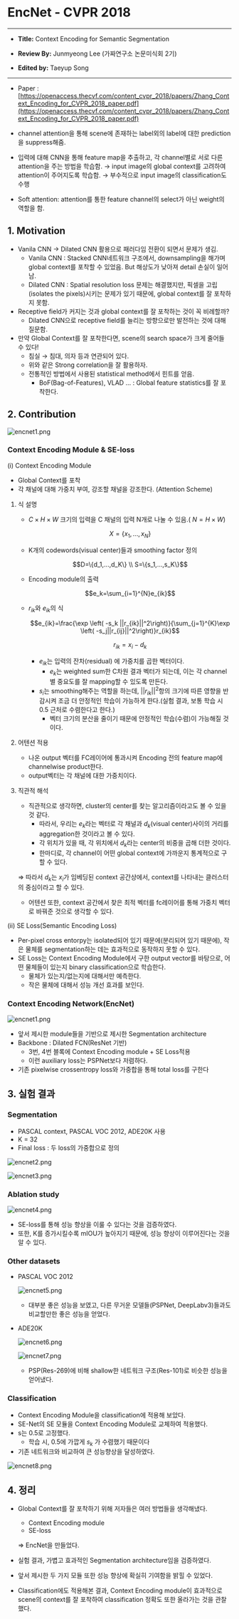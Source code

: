 # EncNet - CVPR 2018

---

- **Title:** Context Encoding for Semantic Segmentation

- **Review By:** Junmyeong Lee (가짜연구소 논문미식회 2기)

- **Edited by:** Taeyup Song

---

- Paper : [https://openaccess.thecvf.com/content_cvpr_2018/papers/Zhang_Context_Encoding_for_CVPR_2018_paper.pdf](https://openaccess.thecvf.com/content_cvpr_2018/papers/Zhang_Context_Encoding_for_CVPR_2018_paper.pdf)

- channel attention을 통해 scene에 존재하는 label외의 label에 대한 prediction을 suppress해줌.
- 입력에 대해 CNN을 통해 feature map을 추출하고, 각 channel별로 서로 다른 attention을 주는 방법을 학습함. 
→ input image의 global context를 고려하여 attention이 주어지도록 학습함. 
→ 부수적으로 input image의 classification도 수행
- Soft attention: attention를 통한 feature channel의 select가 아닌 weight의 역할을 함.

## 1. Motivation

- Vanila CNN → Dilated CNN 활용으로 패러다임 전환이 되면서 문제가 생김.
    - Vanila CNN : Stacked CNN네트워크 구조에서, downsampling을 해가며 global context를 포착할 수 있었음. But 해상도가 낮아져 detail 손실이 일어남.
    - Dilated CNN : Spatial resolution loss 문제는 해결했지만, 픽셀을 고립(isolates the pixels)시키는 문제가 있기 때문에, global context를 잘 포착하지 못함.
- Receptive field가 커지는 것과 global context를 잘 포착하는 것이 꼭 비례할까?
    - Dilated CNN으로 receptive field를 늘리는 방향으로만 발전하는 것에 대해 질문함.
- 만약 Global Context를 잘 포착한다면, scene의 search space가 크게 줄어들 수 있다!
    - 침실 → 침대, 의자 등과 연관되어 있다.
    - 위와 같은 Strong correlation을 잘 활용하자.
    - 전통적인 방법에서 사용된 statistical method에서 힌트를 얻음.
        - BoF(Bag-of-Features), VLAD ... : Global feature statistics를 잘 포착한다.

## 2. Contribution

![encnet1.png](pic/encnet/encnet1.png)

### Context Encoding Module & SE-loss

(i) Context Encoding Module

- Global Context를 포착
- 각 채널에 대해 가중치 부여, 강조할 채널을 강조한다. (Attention Scheme)
1. 식 설명
    - $C\times H \times W$ 크기의 입력을 C 채널의 입력 N개로 나눌 수 있음.( $N = H\times W$)

        $$X=\{x_1,...,x_N\}$$

    - K개의 codewords(visual center)들과 smoothing factor 정의

        $$D=\{d_1,...,d_K\} \\ S=\{s_1,...,s_K\}$$

    - Encoding module의 출력

        $$e_k=\sum_{i=1}^{N}e_{ik}$$

    - $r_{ik}$와 $e_{ik}$의 식

        $$e_{ik}=\frac{\exp \left( -s_k ||r_{ik}||^2\right)}{\sum_{j=1}^{K}\exp \left( -s_j||r_{ij}||^2\right)}r_{ik}$$

        $$r_{ik}=x_i-d_k$$

        - $e_{ik}$는 입력의 잔차(residual) 에 가중치를 곱한 벡터이다.
            - $e_k$는 weighted sum한 C차원 결과 벡터가 되는데, 이는 각 channel 별 중요도를 잘 mapping할 수 있도록 만든다.
        - $s_i$는 smoothing해주는 역할을 하는데, $||r_{ik}||^2$항의 크기에 따른 영향을 반감시켜 조금 더 안정적인 학습이 가능하게 한다.(실험 결과, 보통 학습 시 0.5 근처로 수렴한다고 한다.)
            - 벡터 크기의 분산을 줄이기 때문에 안정적인 학습(수렴)이 가능해질 것이다.
2. 어텐션 적용
    - 나온 output 벡터를 FC레이어에 통과시켜 Encoding 전의 feature map에 channelwise product한다.
    - output벡터는 각 채널에 대한 가중치이다.
3. 직관적 해석
    - 직관적으로 생각하면, cluster의 center를 찾는 알고리즘이라고도 볼 수 있을 것 같다.
        - 따라서, 우리는 $e_k$라는 벡터로 각 채널과  $d_k$(visual center)사이의 거리를 aggregation한 것이라고 볼 수 있다.
        - 각 위치가 있을 때, 각 위치에서 $d_k$라는 center의 비중을 곱해 더한 것이다.
        - 한마디로, 각 channel이 어떤 global context에 가까운지 통계적으로 구할 수 있다.

    ⇒ 따라서 $d_k$는 $x_i$가 임베딩된 context 공간상에서, context를 나타내는 클러스터의 중심이라고 할 수 있다.

    - 어텐션 또한, context 공간에서 찾은 최적 벡터를 fc레이어를 통해 가중치 벡터로 바꿔준 것으로 생각할 수 있다.

(ii) SE Loss(Semantic Encoding Loss)

- Per-pixel cross entorpy는 isolated되어 있기 때문에(분리되어 있기 때문에), 작은 물체를 segmentation하는 데는 효과적으로 동작하지 못할 수 있다.
- SE Loss는 Context Encoding Module에서 구한 output vector를 바탕으로, 어떤 물체들이 있는지 binary classification으로 학습한다.
    - 물체가 있는지/없는지에 대해서만 예측한다.
    - 작은 물체에 대해서 성능 개선 효과를 보인다.

### Context Encoding Network(EncNet)

![encnet1.png](pic/encnet/encnet1.png)

- 앞서 제시한 module들을 기반으로 제시한 Segmentation architecture
- Backbone : Dilated FCN(ResNet 기반)
    - 3번, 4번 블록에 Context Encoding module + SE Loss적용
    - 이런 auxiliary loss는 PSPNet보다 저렴하다.
- 기존 pixelwise crossentropy loss와 가중합을 통해 total loss를 구한다

## 3. 실험 결과

### Segmentation

- PASCAL context, PASCAL VOC 2012, ADE20K 사용
- K = 32
- Final loss : 두 loss의 가중합으로 정의

![encnet2.png](pic/encnet/encnet2.png)

![encnet3.png](pic/encnet/encnet3.png)

### Ablation study

![encnet4.png](pic/encnet/encnet4.png)

- SE-loss를 통해 성능 향상을 이룰 수 있다는 것을 검증하였다.
- 또한, K를 증가시킬수록 mIOU가 높아지기 때문에, 성능 향상이 이루어진다는 것을 알 수 있다.

### Other datasets

- PASCAL VOC 2012

    ![encnet5.png](pic/encnet/encnet5.png)

    - 대부분 좋은 성능을 보였고, 다른 무거운 모델들(PSPNet, DeepLabv3)들과도 비교할만한 좋은 성능을 얻었다.
- ADE20K

    ![encnet6.png](pic/encnet/encnet6.png)

    ![encnet7.png](pic/encnet/encnet7.png)

    - PSP(Res-269)에 비해 shallow한 네트워크 구조(Res-101)로 비슷한 성능을 얻어냈다.

### Classification

- Context Encoding Module을 classification에 적용해 보았다.
- SE-Net의 SE 모듈을 Context Encoding Module로 교체하여 적용했다.
- s는 0.5로 고정했다.
    - 학습 시, 0.5에 가깝게 $s_k$ 가 수렴했기 때문이다
- 기존 네트워크와 비교하여 큰 성능향상을 달성하였다.

![encnet8.png](pic/encnet/encnet8.png)

## 4. 정리

- Global Context를 잘 포착하기 위해 저자들은 여러 방법들을 생각해냈다.
    - Context Encoding module
    - SE-loss

    ⇒ EncNet을 만들었다.

- 실험 결과, 가볍고 효과적인 Segmentation architecture임을 검증하였다.
- 앞서 제시한 두 가지 모듈 또한 성능 향상에 확실히 기여함을 밝힐 수 있었다.
- Classification에도 적용해본 결과, Context Encoding module이 효과적으로 scene의 context를 잘 포착하여 classification 정확도 또한 올라가는 것을 관찰했다.
